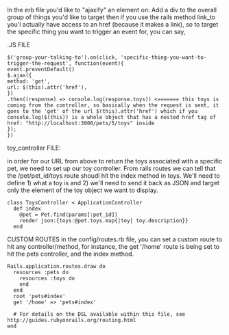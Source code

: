 In the erb file you'd like to "ajaxify" an element on:
Add a div to the overall group of things you'd like to target then if you use the rails method link_to you'l actually have access to an href (because it makes a link), so to target the specific thing you want to trigger an event for,  you can say,

.JS FILE
```
$('group-your-talking-to').on(click, 'specific-thing-you-want-to-trigger-the-request', function(event){
event.preventDefault()
$.ajax({
method: 'get',
url: $(this).attr('href'),
})
.then((response) => console.log(response.toys)) <======= this toys is coming from the controller, so basically when the request is sent, it goes to the 'get' of the url $(this).attr('href') which if you console.log($(this)) is a whole object that has a nested href tag of href: "http://localhost:3000/pets/5/toys" inside 
});
})
```

toy_controller FILE:

in order for our URL from above to return the toys associated with a specific pet, we need to set up our toy controller. 
From rails routes we can tell that the /pet/pet_id/toys route shoudl hit the index method in toys. We'll need to define 1) what a toy is and 2) we'll need to send it back as JSON and target only the element of the toy object we want to display.
```
class ToysController < ApplicationController
  def index
    @pet = Pet.find(params[:pet_id])
    render json:{toys:@pet.toys.map{|toy| toy.description}}
  end
```


CUSTOM ROUTES
in the config/routes.rb file, you can set a custom route to hit any controller/method,  for instance, the 
get '/home' route is being set to hit the pets controller, and the index method.
```
Rails.application.routes.draw do
  resources :pets do
    resources :toys do
    end
  end
  root 'pets#index'
  get '/home' => 'pets#index' 

  # For details on the DSL available within this file, see http://guides.rubyonrails.org/routing.html
end
```
